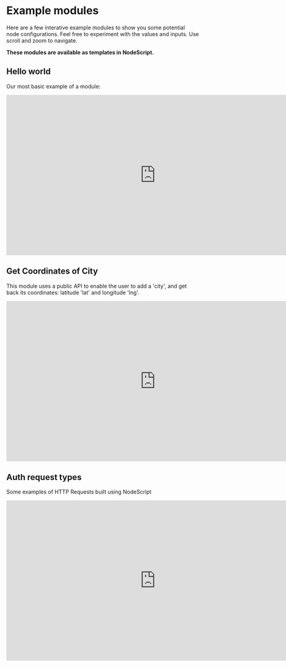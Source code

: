 # Example modules

Here are a few interative example modules to show you some potential node configurations. Feel free to experiment with the values and inputs. Use scroll and zoom to navigate.

**These modules are available as templates in NodeScript.**

## Hello world

Our most basic example of a module:

<iframe width="780" height="420" src="https://embed.nodescript.dev/?graphId=F28gEh4skwd3s8mV&theme=auto&zoom=0.8" title="Hello World" frameborder="0" allowfullscreen></iframe>

## Get Coordinates of City

This module uses a public API to enable the user to add a 'city', and get back its coordinates: latitude 'lat' and longitude 'lng'.

<iframe width="780" height="420" src="https://embed.nodescript.dev/?graphId=KcBgwWekfGwlcsoQ&scrolling=false&zoom=0.65" title="Get City Coordinates" frameborder="0" allowfullscreen></iframe>

## Auth request types

Some examples of HTTP Requests built using NodeScript

<iframe width="780" height="420" src="https://embed.nodescript.dev/?graphId=ZUsUCOUzn4zMl9vg&zoom=-5" title="HTTP Requests Auth" frameborder="0" allowfullscreen></iframe>